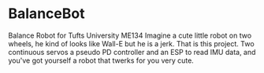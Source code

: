 # BalanceBot
Balance Robot for Tufts University ME134
Imagine a cute little robot on two wheels, he kind of looks like Wall-E but he is a jerk. That is this project.
Two continuous servos a pseudo PD controller and an ESP to read IMU data, and you've got yourself a robot that twerks for you very cute.
